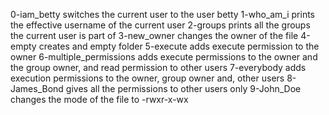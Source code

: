 0-iam_betty switches the current user to the user betty
1-who_am_i prints the effective username of the current user
2-groups prints all the groups the current user is part of 
3-new_owner changes the owner of the file 
4-empty creates and empty folder
5-execute adds execute permission to the owner
6-multiple_permissions adds execute permissions to the owner and the group owner, and read permission  to other users
7-everybody adds execution permissions to the owner, group owner and, other users 
8-James_Bond gives all the permissions to other users only
9-John_Doe changes the mode of the file to -rwxr-x-wx       
